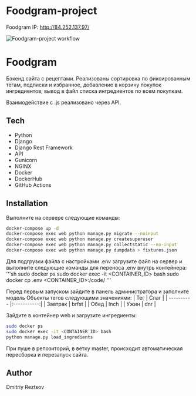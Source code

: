 # Foodgram-project
Foodgram
IP: http://84.252.137.97/

![Foodgram-project workflow](https://github.com/DmitriyReztsov/foodgram-project/actions/workflows/main.yml/badge.svg)

# Foodgram

Бэкенд сайта с рецептами. Реализованы сортировка по фиксированным тегам, подписки и избранное, добавление в корзину покупок ингредиентов, вывод в файл списка ингредиентов по всем покупкам.

Взаимодействие с .js реализовано через API.


## Tech

- Python
- Django
- Django Rest Framework
- API
- Gunicorn
- NGINX
- Docker
- DockerHub
- GitHub Actions


## Installation

Выполните на сервере следующие команды:
```sh
docker-compose up -d
docker-compose exec web python manage.py migrate --noinput
docker-compose exec web python manage.py createsuperuser
docker-compose exec web python manage.py collectstatic --no-input
docker-compose exec web python manage.py dumpdata > fixtures.json
```
Для подгрузки файла с настройками .env загрузите файл на сервер и выполните следующие команды для переноса .env внутрь контейнера:
'''sh
sudo docker ps
sudo docker exec -it <CONTAINER_ID> bash
sudo docker cp .env <CONTAINER_ID>:/code/
'''

Перед первым запуском зайдите в панель администратора и заполните модель Объекты тегов следующими значениями:
| Тег        | Слаг        |
| ---------- |:-----------:|
| Завтрак    | brfst       |
| Обед       | lnch        |
| Ужин       | dnr         |

Зайдите в контейнер web и загрузите ингредиенты:
```sh
sudo docker ps
sudo docker exec -it <CONTAINER_ID> bash
python manage.py load_ingredients
```
При пуше в репозиторий, в ветку master, происходит автоматическая пересборка и перезапуск сайта.



## Author

Dmitriy Reztsov
